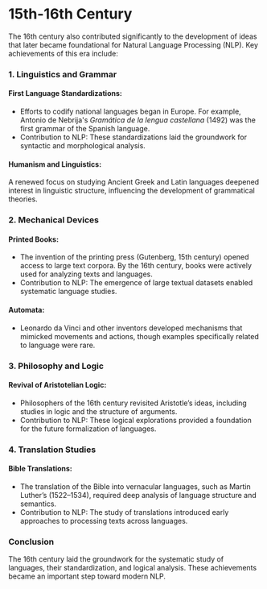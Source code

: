 # 15th-16th Century

The 16th century also contributed significantly to the development of ideas that later became foundational for Natural Language Processing (NLP). Key achievements of this era include:

### **1. Linguistics and Grammar**

#### **First Language Standardizations**:

* Efforts to codify national languages began in Europe. For example, Antonio de Nebrija's _Gramática de la lengua castellana_ (1492) was the first grammar of the Spanish language.
* Contribution to NLP: These standardizations laid the groundwork for syntactic and morphological analysis.

#### **Humanism and Linguistics**:

A renewed focus on studying Ancient Greek and Latin languages deepened interest in linguistic structure, influencing the development of grammatical theories.

### **2. Mechanical Devices**

#### **Printed Books**:

* The invention of the printing press (Gutenberg, 15th century) opened access to large text corpora. By the 16th century, books were actively used for analyzing texts and languages.
* Contribution to NLP: The emergence of large textual datasets enabled systematic language studies.

#### **Automata**:

* Leonardo da Vinci and other inventors developed mechanisms that mimicked movements and actions, though examples specifically related to language were rare.

### **3. Philosophy and Logic**

#### **Revival of Aristotelian Logic**:

* Philosophers of the 16th century revisited Aristotle’s ideas, including studies in logic and the structure of arguments.
* Contribution to NLP: These logical explorations provided a foundation for the future formalization of languages.

### **4. Translation Studies**

#### **Bible Translations**:

* The translation of the Bible into vernacular languages, such as Martin Luther’s (1522–1534), required deep analysis of language structure and semantics.
* Contribution to NLP: The study of translations introduced early approaches to processing texts across languages.

### **Conclusion**

The 16th century laid the groundwork for the systematic study of languages, their standardization, and logical analysis. These achievements became an important step toward modern NLP.
